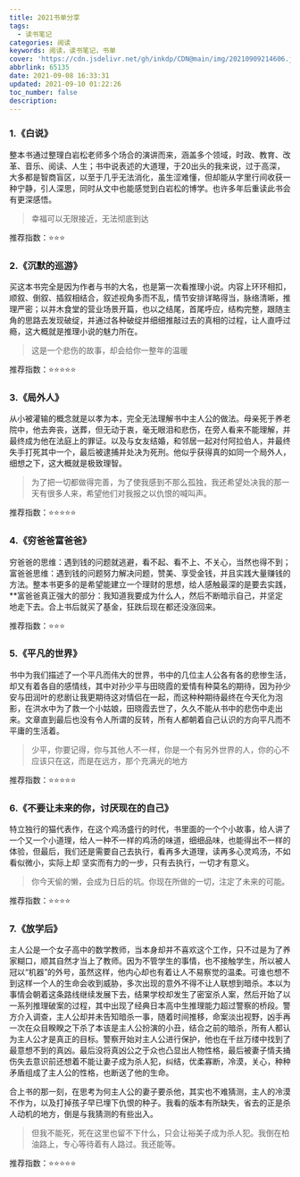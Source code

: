 ```yaml
---
title: 2021书单分享
tags:
  - 读书笔记
categories: 阅读
keywords: 阅读，读书笔记，书单
cover: 'https://cdn.jsdelivr.net/gh/inkdp/CDN@main/img/20210909214606.jpg'
abbrlink: 65135
date: 2021-09-08 16:33:31
updated: 2021-09-10 01:22:26
toc_number: false
description:
---
```

### 1.《白说》

整本书通过整理白岩松老师多个场合的演讲而来，涵盖多个领域，时政、教育、改革、音乐、阅读、人生；书中说表述的大道理，于20出头的我来说，过于高深，大多都是智商盲区，以至于几乎无法消化，虽生涩难懂，但却能从字里行间收获一种宁静，引人深思，同时从文中也能感觉到白岩松的博学。也许多年后重读此书会有更深感悟。

> 幸福可以无限接近，无法彻底到达

推荐指数：⭐⭐⭐

### 2.《沉默的巡游》

买这本书完全是因为作者与书的大名，也是第一次看推理小说。内容上环环相扣，顺叙、倒叙、插叙相结合，叙述视角多而不乱，情节安排详略得当，脉络清晰，推理严密；以并木食堂的营业场景开篇，也以之结尾，首尾呼应，结构完整，跟随主角的思路去发现破绽，并通过各种破绽并细细推敲过去的真相的过程，让人直呼过瘾，这大概就是推理小说的魅力所在。

> 这是一个悲伤的故事，却会给你一整年的温暖

推荐指数：⭐⭐⭐⭐⭐

### 3.《局外人》

从小被灌输的概念就是以孝为本，完全无法理解书中主人公的做法。母亲死于养老院中，他去奔丧，送葬，但无动于衷，毫无眼泪和悲伤，在旁人看来不能理解，并最终成为他在法庭上的罪证。以及与女友结婚，和邻居一起对付阿拉伯人，并最终失手打死其中一个，最后被逮捕并处决为死刑。他似乎获得真的如同一个局外人，细想之下，这大概就是极致理智。

> 为了把一切都做得完善，为了使我感到不那么孤独，我还希望处决我的那一天有很多人来，希望他们对我报之以仇恨的喊叫声。

推荐指数：⭐⭐⭐⭐⭐

### 4.《穷爸爸富爸爸》

穷爸爸的思维：遇到钱的问题就逃避，看不起、看不上、不关心，当然也得不到；富爸爸思维：遇到钱的问题努力解决问题，赞美、享受金钱，并且实践大量赚钱的方法。整本书更多的是希望能建立一个理财的思想，给人感触最深的是要去实践，**富爸爸真正强大的部分：我知道我要成为什么人，然后不断暗示自己，并坚定地走下去。合上书后就买了基金，狂跌后现在都还没涨回来。

推荐指数：⭐⭐⭐

### 5.《平凡的世界》

书中为我们描述了一个平凡而伟大的世界，书中的几位主人公各有各的悲惨生活，却又有着各自的感情线，其中对孙少平与田晓霞的爱情有种莫名的期待，因为孙少安与田润叶的悲剧让我更期待这对情侣在一起，而这种种期待最终在今天化为泡影，在洪水中为了救一个小姑娘，田晓霞去世了，久久不能从书中的悲伤中走出来。文章直到最后也没有令人所谓的反转，所有人都朝着自己认识的方向平凡而不平庸的生活着。

> 少平，你要记得，你与其他人不一样，你是一个有另外世界的人，你的心不应该只在这，而是在远方，那个充满光的地方

推荐指数：⭐⭐⭐⭐⭐

### 6.《不要让未来的你，讨厌现在的自己》

特立独行的猫代表作，在这个鸡汤盛行的时代，书里面的一个个小故事，给人讲了一个又一个小道理，给人一种不一样的鸡汤的味道，细细品味，也能得出不一样的体验，但最后，我们还是需要自己去执行，看再多大道理，读再多心灵鸡汤，不如看似微小，实际上却 坚实而有力的一步，只有去执行，一切才有意义。

> 你今天偷的懒，会成为日后的坑。你现在所做的一切，注定了未来的可能。

推荐指数：⭐⭐⭐⭐

### 7.《放学后》

主人公是一个女子高中的数学教师，当本身却并不喜欢这个工作，只不过是为了养家糊口，顺其自然才当上了教师。因为不管学生的事情，也不接触学生，所以被人冠以“机器”的外号，虽然这样，他内心却也有着让人不易察觉的温柔。可谁也想不到这样一个人的生命会收到威胁，多次出现的意外不得不让人联想到暗杀。本以为事情会朝着这条路线继续发展下去，结果学校却发生了密室杀人案，然后开始了以一系列推理破案的过程，其中出现了经典日本高中生推理能力超过警察的桥段。警方介入调查，主人公却并未告知暗杀一事，随着时间推移，命案淡出视野，凶手再一次在众目睽睽之下杀了本该是主人公扮演的小丑，结合之前的暗杀，所有人都认为主人公才是真正的目标。警察开始对主人公进行保护，他也在千丝万缕中找到了最意想不到的真凶。最后没将真凶公之于众也凸显出人物性格，最后被妻子情夫捅伤失去意识前还想着不能让妻子成为杀人犯，纠结，优柔寡断，冷漠，关心，种种矛盾组成了主人公的性格，也断送了他的生命。

合上书的那一刻，在思考为何主人公的妻子要杀他，其实也不难猜测，主人的冷漠不作为，以及打掉孩子早已埋下仇恨的种子。我看的版本有所缺失，省去的正是杀人动机的地方，倒是与我猜测的有些出入。

> 但我不能死，死在这里也留不下什么，只会让裕美子成为杀人犯。我倒在柏油路上，专心等待着有人路过。我还能等。

推荐指数：⭐⭐⭐⭐⭐

